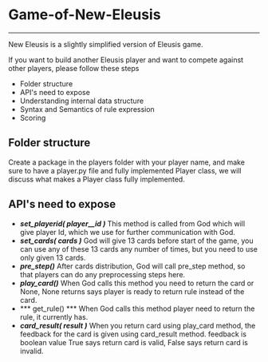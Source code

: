 # Game-of-New-Eleusis #
------
New Eleusis is a slightly simplified version of Eleusis game.

If you want to build another Eleusis player and want to compete against other players, please follow these steps

* Folder structure
* API's need to expose
* Understanding internal data structure
* Syntax and Semantics of rule expression
* Scoring

## Folder structure ##
Create a package in the players folder with your player name, and make sure to have a player.py file and fully implemented Player class, we will discuss what makes a Player class fully implemented.

## API's need to expose

* ***set_playerid( player__id )***
   This method is called from God which will give player Id, which we use for further communication with God.
* ***set_cards( cards )***
   God will give 13 cards before start of the game, you can use any of these 13 cards any number of times, but you need to use only given 13 cards.
* ***pre_step()***
  After cards distribution, God will call pre_step method, so that players can do any preprocessing steps here.
* ***play_card()***
When God calls this method you need to return the card or None, None returns says player is ready to return rule instead of the card.
* *** get_rule() ***
When God calls this method player need to return the rule, it currently has.
* ***card_result( result )***
When you return card using play_card method, the feedback for the card is given using card_result method. feedback is boolean value True says return card is valid, False says return card is invalid.